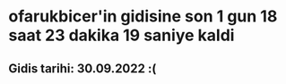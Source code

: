 # ofarukbicer'in gidisine son 1 gun 18 saat 23 dakika 19 saniye kaldi

## Gidis tarihi: 30.09.2022 :(